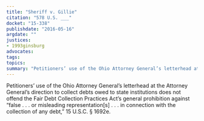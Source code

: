 ```yaml
---
title: "Sheriff v. Gillie"
citation: "578 U.S. ___"
docket: "15-338"
publishdate: "2016-05-16"
argdate: ""
justices:
- 1993ginsburg
advocates:
tags:
topics:
summary: "Petitioners’ use of the Ohio Attorney General’s letterhead at the Attorney General’s direction to collect debts owed to state institutions does not offend the Fair Debt Collection Practices Act’s general prohibition against “false . . . or misleading representation[s] . . . in connection with the collection of any debt,” 15 U.S.C. § 1692e."
---
```

Petitioners’ use of the Ohio Attorney General’s letterhead at the Attorney General’s direction to collect debts owed to state institutions does not offend the Fair Debt Collection Practices Act’s general prohibition against “false . . . or misleading representation[s] . . . in connection with the collection of any debt,” 15 U.S.C. § 1692e.

